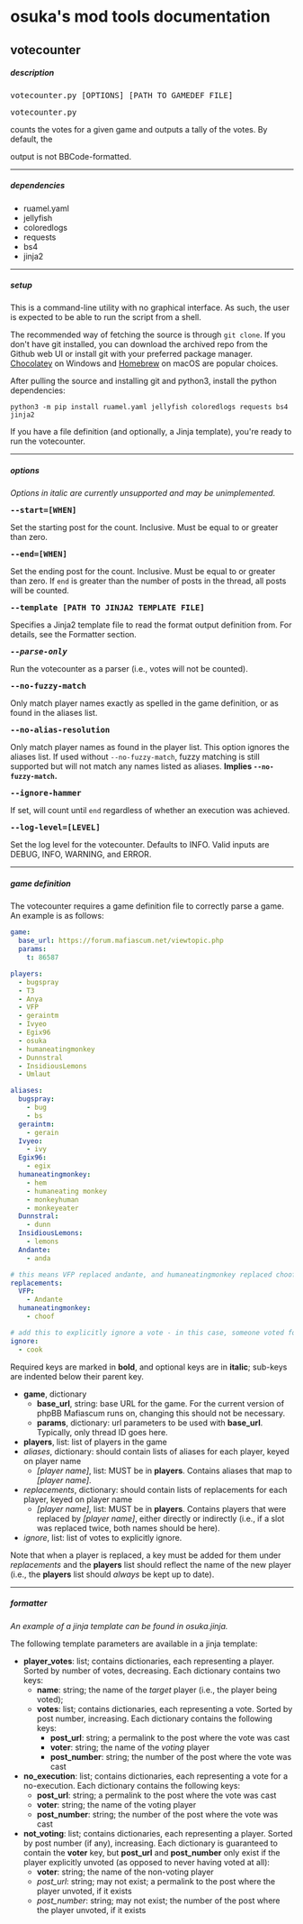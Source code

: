 # osuka's mod tools documentation
## votecounter

##### description

<pre>votecounter.py [OPTIONS] [PATH TO GAMEDEF FILE]</pre>

<pre>votecounter.py</pre> counts the votes for a given game and outputs a tally of the votes. By default, the
output is not BBCode-formatted.

---

##### dependencies

- ruamel.yaml
- jellyfish
- coloredlogs
- requests
- bs4
- jinja2

---

##### setup

This is a command-line utility with no graphical interface. As such, the user is expected to be able to run the script from a shell.

The recommended way of fetching the source is through `git clone`. If you don't have git installed, you can download the archived repo from the Github web UI or install git with your preferred package manager. [Chocolatey](https://chocolatey.org/) on Windows and [Homebrew](https://brew.sh/) on macOS are popular choices.

After pulling the source and installing git and python3, install the python dependencies:
```
python3 -m pip install ruamel.yaml jellyfish coloredlogs requests bs4 jinja2
```

If you have a file definition (and optionally, a Jinja template), you're ready to run the votecounter.

---

##### options

<i>Options in italic are currently unsupported and may be unimplemented.</i>

<pre><strong>--start=[WHEN]</strong></pre>
Set the starting post for the count. Inclusive. Must be equal to or greater than zero.

<pre><strong>--end=[WHEN]</strong></pre>
Set the ending post for the count. Inclusive. Must be equal to or greater than zero. If `end` is greater than the number of posts
in the thread, all posts will be counted.

<pre><strong>--template [PATH TO JINJA2 TEMPLATE FILE]</strong></pre>
Specifies a Jinja2 template file to read the format output definition from. For details, see the Formatter section.

<pre><strong><i>--parse-only</i></strong></pre>
Run the votecounter as a parser (i.e., votes will not be counted).

<pre><strong>--no-fuzzy-match</strong></pre>
Only match player names exactly as spelled in the game definition, or as found in the aliases list.

<pre><strong>--no-alias-resolution</strong></pre>
Only match player names as found in the player list. This option ignores the aliases list. If used without `--no-fuzzy-match`,
fuzzy matching is still supported but will not match any names listed as aliases. <b>Implies `--no-fuzzy-match`.</b>

<pre><strong>--ignore-hammer</strong></pre>
If set, will count until `end` regardless of whether an execution was achieved.

<pre><strong>--log-level=[LEVEL]</strong></pre>
Set the log level for the votecounter. Defaults to INFO. Valid inputs are DEBUG, INFO, WARNING, and ERROR.

---

##### game definition

The votecounter requires a game definition file to correctly parse a game. An example is as follows:

```yaml
game:
  base_url: https://forum.mafiascum.net/viewtopic.php
  params:
    t: 86587

players:
  - bugspray
  - T3
  - Anya
  - VFP
  - geraintm
  - Ivyeo
  - Egix96
  - osuka
  - humaneatingmonkey
  - Dunnstral
  - InsidiousLemons
  - Umlaut

aliases:
  bugspray:
    - bug
    - bs
  geraintm:
    - gerain
  Ivyeo:
    - ivy
  Egix96:
    - egix
  humaneatingmonkey:
    - hem
    - humaneating monkey
    - monkeyhuman
    - monkeyeater
  Dunnstral:
    - dunn
  InsidiousLemons:
    - lemons
  Andante:
    - anda

# this means VFP replaced andante, and humaneatingmonkey replaced choof
replacements:
  VFP:
    - Andante
  humaneatingmonkey:
    - choof

# add this to explicitly ignore a vote - in this case, someone voted for the mod
ignore:
  - cook

```

Required keys are marked in __bold__, and optional keys are in __italic__; sub-keys are indented below their parent key.

- __game__, dictionary
  - __base_url__, string: base URL for the game. For the current version of phpBB Mafiascum runs on, changing this should not be necessary.
  - __params__, dictionary: url parameters to be used with __base_url__. Typically, only thread ID goes here.
- __players__, list: list of players in the game
- _aliases_, dictionary: should contain lists of aliases for each player, keyed on player name
  - _[player name]_, list: MUST be in __players__. Contains aliases that map to _[player name]_.
- _replacements_, dictionary: should contain lists of replacements for each player, keyed on player name
  - _[player name]_, list: MUST be in __players__. Contains players that were replaced by _[player name]_, either directly or indirectly (i.e., if a slot was replaced twice, both names should be here).
- _ignore_, list: list of votes to explicitly ignore.

Note that when a player is replaced, a key must be added for them under _replacements_ and the __players__ list should reflect the name of the new player (i.e., the __players__ list should _always_ be kept up to date).

---

##### formatter

_An example of a jinja template can be found in osuka.jinja._

The following template parameters are available in a jinja template:
- __player_votes__: list; contains dictionaries, each representing a player. Sorted by number of votes, decreasing. Each dictionary contains two keys:
  - __name__: string; the name of the _target_ player (i.e., the player being voted);
  - __votes__: list; contains dictionaries, each representing a vote. Sorted by post number, increasing. Each dictionary contains the following keys:
    - __post_url__: string; a permalink to the post where the vote was cast
    - __voter__: string; the name of the _voting_ player
    - __post_number__: string; the number of the post where the vote was cast
- __no_execution__: list; contains dictionaries, each representing a vote for a no-execution. Each dictionary contains the following keys:
  - __post_url__: string; a permalink to the post where the vote was cast
  - __voter__: string; the name of the voting player
  - __post_number__: string; the number of the post where the vote was cast
- __not_voting__: list; contains dictionaries, each representing a player. Sorted by post number (if any), increasing. Each dictionary is guaranteed to contain the __voter__ key, but __post_url__ and __post_number__ only exist if the player explicitly unvoted (as opposed to never having voted at all):
  - __voter__: string; the name of the non-voting player
  - _post_url_: string; may not exist; a permalink to the post where the player unvoted, if it exists
  - _post_number_: string; may not exist; the number of the post where the player unvoted, if it exists
